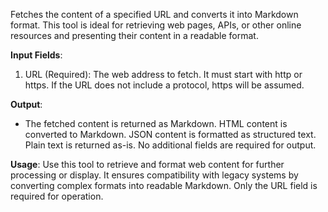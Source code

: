 Fetches the content of a specified URL and converts it into Markdown format. This tool is ideal for retrieving web pages, APIs, or other online resources and presenting their content in a readable format.

**Input Fields**:
1. URL (Required): The web address to fetch. It must start with http or https. If the URL does not include a protocol, https will be assumed.

**Output**:
- The fetched content is returned as Markdown. HTML content is converted to Markdown. JSON content is formatted as structured text. Plain text is returned as-is. No additional fields are required for output.

**Usage**:
Use this tool to retrieve and format web content for further processing or display. It ensures compatibility with legacy systems by converting complex formats into readable Markdown. Only the URL field is required for operation.
